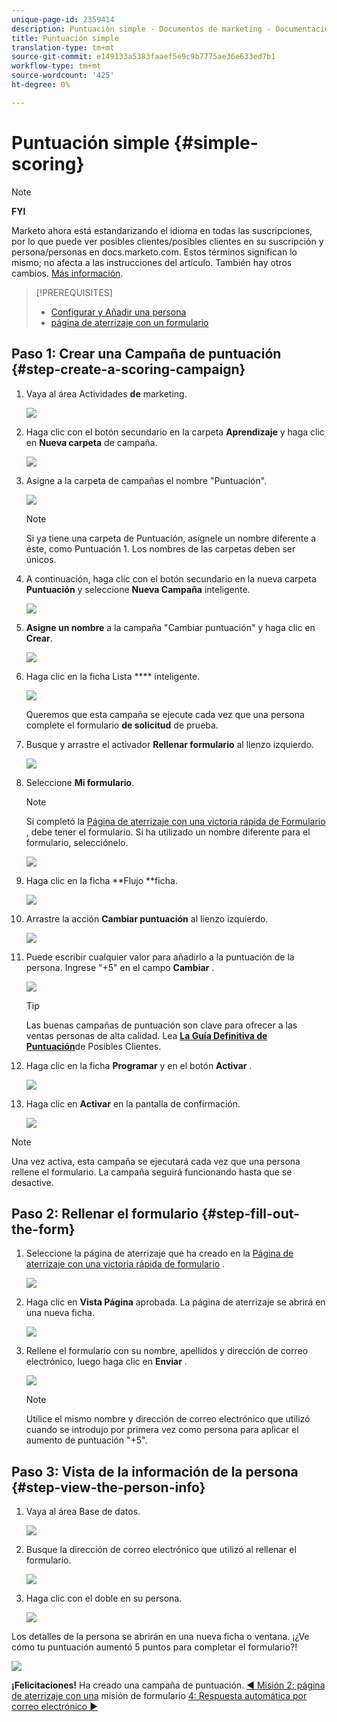 ```yaml
---
unique-page-id: 2359414
description: Puntuación simple - Documentos de marketing - Documentación del producto
title: Puntuación simple
translation-type: tm+mt
source-git-commit: e149133a5383faaef5e9c9b7775ae36e633ed7b1
workflow-type: tm+mt
source-wordcount: '425'
ht-degree: 0%

---
```



# Puntuación simple {#simple-scoring}

>[!NOTE]
>
>**FYI**
>
>Marketo ahora está estandarizando el idioma en todas las suscripciones, por lo que puede ver posibles clientes/posibles clientes en su suscripción y persona/personas en docs.marketo.com. Estos términos significan lo mismo; no afecta a las instrucciones del artículo. También hay otros cambios. [Más información](http://docs.marketo.com/display/DOCS/Updates+to+Marketo+Terminology).

>[!PREREQUISITES]
>
>* [Configurar y Añadir una persona](get-set-up-and-add-a-person.md)
>* [página de aterrizaje con un formulario](landing-page-with-a-form.md)

>



## Paso 1: Crear una Campaña de puntuación {#step-create-a-scoring-campaign}

1. Vaya al área Actividades **de** marketing.

   ![](assets/ma-1.png)

1. Haga clic con el botón secundario en la carpeta **Aprendizaje** y haga clic en **Nueva carpeta** de campaña.

   ![](assets/two-2.png)

1. Asigne a la carpeta de campañas el nombre &quot;Puntuación&quot;.

   ![](assets/three-1.png)

   >[!NOTE]
   >
   >Si ya tiene una carpeta de Puntuación, asígnele un nombre diferente a éste, como Puntuación 1. Los nombres de las carpetas deben ser únicos.

1. A continuación, haga clic con el botón secundario en la nueva carpeta **Puntuación** y seleccione **Nueva Campaña** inteligente.

   ![](assets/four.png)

1. **Asigne un nombre** a la campaña &quot;Cambiar puntuación&quot; y haga clic en **Crear**.

   ![](assets/five-1.png)

1. Haga clic en la ficha Lista **** inteligente.

   ![](assets/six-1.png)

   Queremos que esta campaña se ejecute cada vez que una persona complete el formulario **de solicitud** de prueba.

1. Busque y arrastre el activador **Rellenar formulario** al lienzo izquierdo.

   ![](assets/image2014-9-24-11-3a43-3a35.png)

1. Seleccione **Mi formulario**.

   >[!NOTE]
   >
   >Si completó la [Página de aterrizaje con una victoria rápida de Formulario](landing-page-with-a-form.md) , debe tener el formulario. Si ha utilizado un nombre diferente para el formulario, selecciónelo.

   ![](assets/image2014-9-24-11-3a44-3a16.png)

1. Haga clic en la ficha **Flujo **ficha.

   ![](assets/image2014-9-24-11-3a44-3a33.png)

1. Arrastre la acción **Cambiar puntuación** al lienzo izquierdo.

   ![](assets/image2014-9-24-11-3a44-3a45.png)

1. Puede escribir cualquier valor para añadirlo a la puntuación de la persona. Ingrese &quot;+5&quot; en el campo **Cambiar** .

   ![](assets/eleven-1.png)

   >[!TIP]
   >
   >Las buenas campañas de puntuación son clave para ofrecer a las ventas personas de alta calidad. Lea [**La Guía Definitiva de Puntuación**](http://www.marketo.com/definitive-guides/lead-scoring/)de Posibles Clientes.

1. Haga clic en la ficha **Programar** y en el botón **Activar** .

   ![](assets/twelve-1.png)

1. Haga clic en **Activar** en la pantalla de confirmación.

   ![](assets/thirteen-1.png)

>[!NOTE]
>
>Una vez activa, esta campaña se ejecutará cada vez que una persona rellene el formulario. La campaña seguirá funcionando hasta que se desactive.

## Paso 2: Rellenar el formulario {#step-fill-out-the-form}

1. Seleccione la página de aterrizaje que ha creado en la [Página de aterrizaje con una victoria rápida de formulario](landing-page-with-a-form.md) .

   ![](assets/fourteen-1.png)

1. Haga clic en **Vista Página** aprobada. La página de aterrizaje se abrirá en una nueva ficha.

   ![](assets/image2014-9-24-11-3a47-3a51.png)

1. Rellene el formulario con su nombre, apellidos y dirección de correo electrónico, luego haga clic en **Enviar** .

   ![](assets/image2014-9-24-11-3a47-3a59.png)

   >[!NOTE]
   >
   >Utilice el mismo nombre y dirección de correo electrónico que utilizó cuando se introdujo por primera vez como persona para aplicar el aumento de puntuación &quot;+5&quot;.

## Paso 3: Vista de la información de la persona {#step-view-the-person-info}

1. Vaya al área Base de datos.

   ![](assets/db-2.png)

1. Busque la dirección de correo electrónico que utilizó al rellenar el formulario.

   ![](assets/eighteen.png)

1. Haga clic con el doble en su persona.

   ![](assets/nineteen.png)

Los detalles de la persona se abrirán en una nueva ficha o ventana. ¡¿Ve cómo tu puntuación aumentó 5 puntos para completar el formulario?!

![](assets/twenty.png)

**¡Felicitaciones!** Ha creado una campaña de puntuación.
[◄ Misión 2: página de aterrizaje con una](landing-page-with-a-form.md) misión de formulario [4: Respuesta automática por correo electrónico ►](email-auto-response.md)
